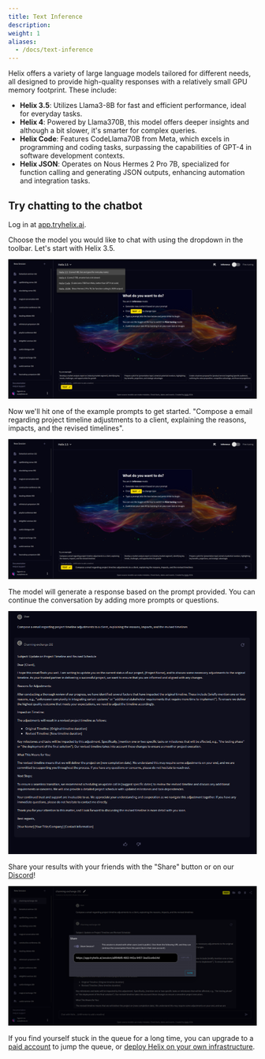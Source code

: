 ```yaml
---
title: Text Inference
description:
weight: 1
aliases:
  - /docs/text-inference
---
```


Helix offers a variety of large language models tailored for different needs, all designed to provide high-quality responses with a relatively small GPU memory footprint. These include:
- **Helix 3.5**: Utilizes Llama3-8B for fast and efficient performance, ideal for everyday tasks.
- **Helix 4**: Powered by Llama370B, this model offers deeper insights and although a bit slower, it's smarter for complex queries.
- **Helix Code**: Features CodeLlama70B from Meta, which excels in programming and coding tasks, surpassing the capabilities of GPT-4 in software development contexts.
- **Helix JSON**: Operates on Nous Hermes 2 Pro 7B, specialized for function calling and generating JSON outputs, enhancing automation and integration tasks.

## Try chatting to the chatbot

Log in at [app.tryhelix.ai](https://app.tryhelix.ai).

Choose the model you would like to chat with using the dropdown in the toolbar. Let's start with Helix 3.5.

![](models.png)

Now we'll hit one of the example prompts to get started. "Compose a email regarding project timeline adjustments to a client, explaining the reasons, impacts, and the revised timelines".

![](example.png)

The model will generate a response based on the prompt provided. You can continue the conversation by adding more prompts or questions.

![](answer.png)

Share your results with your friends with the "Share" button or on our [Discord](https://discord.gg/VJftd844GE)!

![](share.png)

If you find yourself stuck in the queue for a long time, you can upgrade to a [paid account](https://app.tryhelix.ai/account) to jump the queue, or [deploy Helix on your own infrastructure](/docs/controlplane).